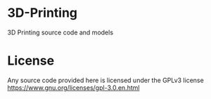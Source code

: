 # 3D-Printing
3D Printing source code and models

# License
Any source code provided here is licensed under the GPLv3 license https://www.gnu.org/licenses/gpl-3.0.en.html

